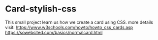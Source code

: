# Card-stylish-css
This small project learn us how we create a card using CSS.
more details visit:
https://www.w3schools.com/howto/howto_css_cards.asp
https://sowebsited.com/basics/normalcard.html
